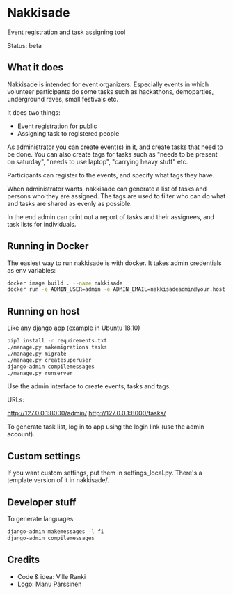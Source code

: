 # Nakkisade

Event registration and task assigning tool

Status: beta

## What it does

Nakkisade is intended for event organizers. Especially events in which volunteer
participants do some tasks such as hackathons, demoparties, underground raves,
small festivals etc.

It does two things:

* Event registration for public
* Assigning task to registered people

As administrator you can create event(s) in it, and create tasks that need
to be done. You can also create tags for tasks such as "needs to be present on
saturday", "needs to use laptop", "carrying heavy stuff" etc.

Participants can register to the events, and specify what tags they have.

When administrator wants, nakkisade can generate a list of tasks and persons
who they are assigned. The tags are used to filter who can do what and tasks
are shared as evenly as possible.

In the end admin can print out a report of tasks and their assignees, and
task lists for individuals.

## Running in Docker

The easiest way to run nakkisade is with docker. It takes admin credentials
as env variables:

```bash
docker image build . --name nakkisade
docker run -e ADMIN_USER=admin -e ADMIN_EMAIL=nakkisadeadmin@your.host -e ADMIN_PASSWORD=adminpassword  --name nakkisade -d nakkisade
```

## Running on host

Like any django app (example in Ubuntu 18.10)

```bash
pip3 install -r requirements.txt 
./manage.py makemigrations tasks
./manage.py migrate
./manage.py createsuperuser
django-admin compilemessages
./manage.py runserver
```

Use the admin interface to create events, tasks and tags.

URLs:

http://127.0.0.1:8000/admin/
http://127.0.0.1:8000/tasks/

To generate task list, log in to app using the login link (use the admin account). 

## Custom settings

If you want custom settings, put them in settings_local.py. There's a template
version of it in nakkisade/. 

## Developer stuff

To generate languages:

```bash
django-admin makemessages -l fi
django-admin compilemessages
```

## Credits

* Code & idea: Ville Ranki
* Logo: Manu Pärssinen

